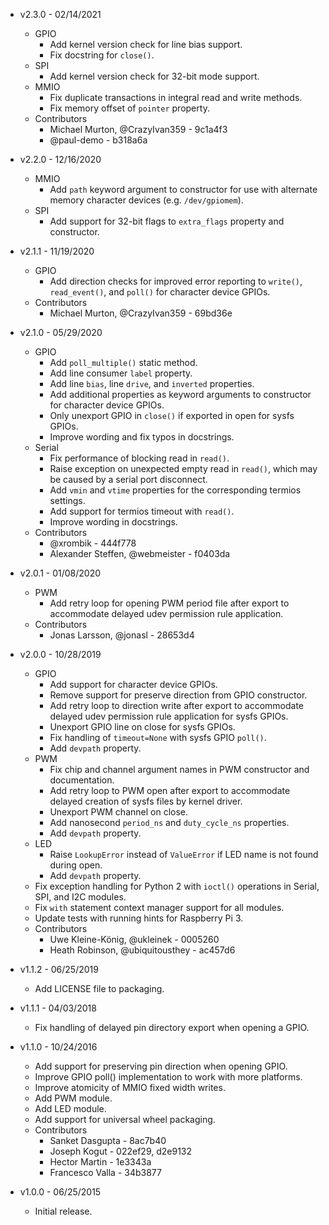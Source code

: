 * v2.3.0 - 02/14/2021
    * GPIO
        * Add kernel version check for line bias support.
        * Fix docstring for `close()`.
    * SPI
        * Add kernel version check for 32-bit mode support.
    * MMIO
        * Fix duplicate transactions in integral read and write methods.
        * Fix memory offset of `pointer` property.
    * Contributors
        * Michael Murton, @CrazyIvan359 - 9c1a4f3
        * @paul-demo - b318a6a

* v2.2.0 - 12/16/2020
    * MMIO
        * Add `path` keyword argument to constructor for use with alternate
          memory character devices (e.g. `/dev/gpiomem`).
    * SPI
        * Add support for 32-bit flags to `extra_flags` property and
          constructor.

* v2.1.1 - 11/19/2020
    * GPIO
        * Add direction checks for improved error reporting to `write()`,
          `read_event()`, and `poll()` for character device GPIOs.
    * Contributors
        * Michael Murton, @CrazyIvan359 - 69bd36e

* v2.1.0 - 05/29/2020
    * GPIO
        * Add `poll_multiple()` static method.
        * Add line consumer `label` property.
        * Add line `bias`, line `drive`, and `inverted` properties.
        * Add additional properties as keyword arguments to constructor for
          character device GPIOs.
        * Only unexport GPIO in `close()` if exported in open for sysfs GPIOs.
        * Improve wording and fix typos in docstrings.
    * Serial
        * Fix performance of blocking read in `read()`.
        * Raise exception on unexpected empty read in `read()`, which may be
          caused by a serial port disconnect.
        * Add `vmin` and `vtime` properties for the corresponding termios
          settings.
        * Add support for termios timeout with `read()`.
        * Improve wording in docstrings.
    * Contributors
        * @xrombik - 444f778
        * Alexander Steffen, @webmeister - f0403da

* v2.0.1 - 01/08/2020
    * PWM
        * Add retry loop for opening PWM period file after export to
          accommodate delayed udev permission rule application.
    * Contributors
        * Jonas Larsson, @jonasl - 28653d4

* v2.0.0 - 10/28/2019
    * GPIO
        * Add support for character device GPIOs.
        * Remove support for preserve direction from GPIO constructor.
        * Add retry loop to direction write after export to accommodate delayed
          udev permission rule application for sysfs GPIOs.
        * Unexport GPIO line on close for sysfs GPIOs.
        * Fix handling of `timeout=None` with sysfs GPIO `poll()`.
        * Add `devpath` property.
    * PWM
        * Fix chip and channel argument names in PWM constructor and
          documentation.
        * Add retry loop to PWM open after export to accommodate delayed
          creation of sysfs files by kernel driver.
        * Unexport PWM channel on close.
        * Add nanosecond `period_ns` and `duty_cycle_ns` properties.
        * Add `devpath` property.
    * LED
        * Raise `LookupError` instead of `ValueError` if LED name is not found
          during open.
        * Add `devpath` property.
    * Fix exception handling for Python 2 with `ioctl()` operations in Serial,
      SPI, and I2C modules.
    * Fix `with` statement context manager support for all modules.
    * Update tests with running hints for Raspberry Pi 3.
    * Contributors
        * Uwe Kleine-König, @ukleinek - 0005260
        * Heath Robinson, @ubiquitousthey - ac457d6

* v1.1.2 - 06/25/2019
    * Add LICENSE file to packaging.

* v1.1.1 - 04/03/2018
    * Fix handling of delayed pin directory export when opening a GPIO.

* v1.1.0 - 10/24/2016
    * Add support for preserving pin direction when opening GPIO.
    * Improve GPIO poll() implementation to work with more platforms.
    * Improve atomicity of MMIO fixed width writes.
    * Add PWM module.
    * Add LED module.
    * Add support for universal wheel packaging.
    * Contributors
        * Sanket Dasgupta - 8ac7b40
        * Joseph Kogut - 022ef29, d2e9132
        * Hector Martin - 1e3343a
        * Francesco Valla - 34b3877

* v1.0.0 - 06/25/2015
    * Initial release.
